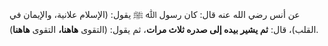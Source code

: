 عن أنس رضي الله عنه قال: كان رسول ﷲ ﷺ يقول: (الإسلام علانية، والإيمان في القلب)، قال: **ثم يشير بيده إلى صدره ثلاث مرات**، ثم يقول: (التقوى **هاهنا،** التقوى **هاهنا**).